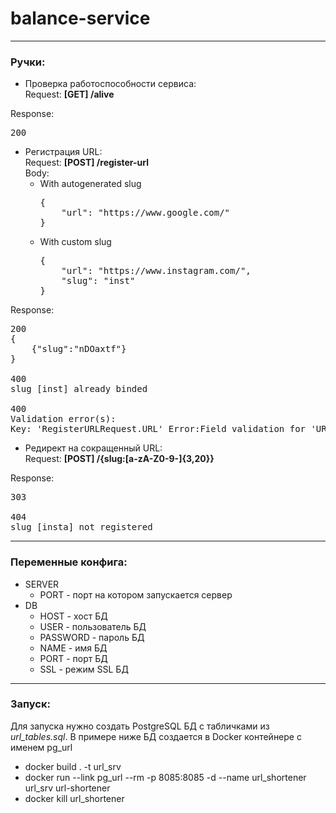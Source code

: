 # balance-service
***
### Ручки:
+ Проверка работоспособности сервиса:  
  Request: **[GET] /alive**

Response:
<pre>
200
</pre>

+ Регистрация URL:  
  Request: **[POST] /register-url**  
  Body:
  - With autogenerated slug
    <pre>
    {
        "url": "https://www.google.com/"
    }
    </pre>
  - With custom slug
    <pre>
    {
        "url": "https://www.instagram.com/",
        "slug": "inst"
    }
    </pre>

Response:
<pre>
200
{
    {"slug":"nDOaxtf"}
}

400
slug [inst] already binded

400
Validation error(s):
Key: 'RegisterURLRequest.URL' Error:Field validation for 'URL' failed on the 'required' tag
</pre>

+ Редирект на сокращенный URL:  
  Request: **[POST] /{slug:[a-zA-Z0-9\-]{3,20}}**  

Response:
<pre>
303

404
slug [insta] not registered
</pre>

***

### Переменные конфига:

+ SERVER
    * PORT - порт на котором запускается сервер
+ DB
    * HOST - хост БД
    * USER - пользователь БД
    * PASSWORD - пароль БД
    * NAME - имя БД
    * PORT - порт БД
    * SSL - режим SSL БД

***

### Запуск:

Для запуска нужно создать PostgreSQL БД с табличками из *url_tables.sql*.
В примере ниже БД создается в Docker контейнере с именем pg_url
+ docker build . -t url_srv
+ docker run --link pg_url --rm -p 8085:8085 -d --name url_shortener url_srv url-shortener
+ docker kill url_shortener